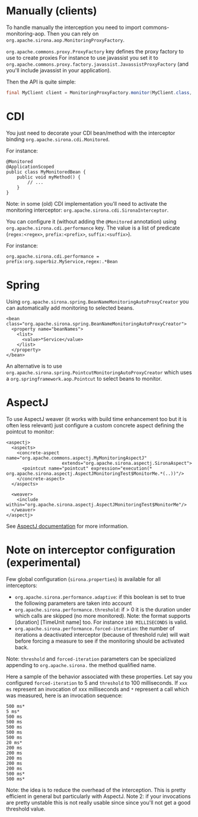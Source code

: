 <!---
Licensed to the Apache Software Foundation (ASF) under one
or more contributor license agreements.  See the NOTICE file
distributed with this work for additional information
regarding copyright ownership.  The ASF licenses this file
to you under the Apache License, Version 2.0 (the
"License"); you may not use this file except in compliance
with the License.  You may obtain a copy of the License at

  http://www.apache.org/licenses/LICENSE-2.0

Unless required by applicable law or agreed to in writing,
software distributed under the License is distributed on an
"AS IS" BASIS, WITHOUT WARRANTIES OR CONDITIONS OF ANY
KIND, either express or implied.  See the License for the
specific language governing permissions and limitations
under the License.
-->
# Manually (clients)

To handle manually the interception you need to import commons-monitoring-aop.
Then you can rely on `org.apache.sirona.aop.MonitoringProxyFactory`.

`org.apache.commons.proxy.ProxyFactory` key defines the proxy factory to use to create proxies For instance
to use javassist you set it to `org.apache.commons.proxy.factory.javassist.JavassistProxyFactory`
(and you'll include javassist in your application).

Then the API is quite simple:

```java
final MyClient client = MonitoringProxyFactory.monitor(MyClient.class, getMyClientInstance());
```

# CDI

You just need to decorate your CDI bean/method with the interceptor binding `org.apache.sirona.cdi.Monitored`.

For instance:


    @Monitored
    @ApplicationScoped
    public class MyMonitoredBean {
        public void myMethod() {
            // ...
        }
    }

Note: in some (old) CDI implementation you'll need to activate the monitoring interceptor: `org.apache.sirona.cdi.SironaInterceptor`.

You can configure it (without adding the `@Monitored` annotation) using `org.apache.sirona.cdi.performance` key. The
value is a list of predicate (`regex:<regex>`, `prefix:<prefix>`, `suffix:<suffix>`).

For instance:

```
org.apache.sirona.cdi.performance = prefix:org.superbiz.MyService,regex:.*Bean
```

# Spring

Using `org.apache.sirona.spring.BeanNameMonitoringAutoProxyCreator` you can automatically
add monitoring to selected beans.

    <bean class="org.apache.sirona.spring.BeanNameMonitoringAutoProxyCreator">
      <property name="beanNames">
        <list>
          <value>*Service</value>
        </list>
      </property>
    </bean>

An alternative is to use `org.apache.sirona.spring.PointcutMonitoringAutoProxyCreator` which uses
a `org.springframework.aop.Pointcut` to select beans to monitor.

# AspectJ

To use AspectJ weaver (it works with build time enhancement too but it is often less relevant) just configure a custom
concrete aspect defining the pointcut to monitor:

    <aspectj>
      <aspects>
        <concrete-aspect name="org.apache.commons.aspectj.MyMonitoringAspectJ"
                         extends="org.apache.sirona.aspectj.SironaAspect">
          <pointcut name="pointcut" expression="execution(* org.apache.sirona.aspectj.AspectJMonitoringTest$MonitorMe.*(..))"/>
        </concrete-aspect>
      </aspects>

      <weaver>
        <include within="org.apache.sirona.aspectj.AspectJMonitoringTest$MonitorMe"/>
      </weaver>
    </aspectj>

See [AspectJ documentation](http://eclipse.org/aspectj/doc/next/progguide/language-joinPoints.html) for more information.

# Note on interceptor configuration (experimental)

Few global configuration (`sirona.properties`) is available for all interceptors:

* `org.apache.sirona.performance.adaptive`: if this boolean is set to true the following parameters are taken into account
* `org.apache.sirona.performance.threshold`: if > 0 it is the duration under which calls are skipped (no more monitored). Note: the format supports [duration] [TimeUnit name] too. For instance `100 MILLISECONDS` is valid.
* `org.apache.sirona.performance.forced-iteration`: the number of iterations a deactivated interceptor (because of threshold rule) will wait before forcing a measure to see if the monitoring should be activated back.

Note: `threshold` and `forced-iteration` parameters can be specialized appending to `org.apache.sirona.` the method qualified name.

Here a sample of the behavior associated with these properties. Let say you configured `forced-iteration` to 5 and
 `threshold` to 100 milliseconds. If `xxx ms` represent an invocation of xxx milliseconds and `*` represent a call
 which was measured, here is an invocation sequence:

 ```
 500 ms*
 5 ms*
 500 ms
 500 ms
 500 ms
 500 ms
 500 ms
 20 ms*
 200 ms
 200 ms
 200 ms
 200 ms
 200 ms
 500 ms*
 500 ms*
 ```

Note: the idea is to reduce the overhead of the interception. This is pretty efficient in general but particularly with AspectJ.
Note 2: if your invocations are pretty unstable this is not really usable since since you'll not get a good threshold value.
